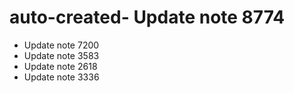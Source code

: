 # auto-created- Update note 8774
- Update note 7200
- Update note 3583
- Update note 2618
- Update note 3336
